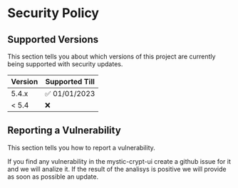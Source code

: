 # Security Policy

## Supported Versions

This section tells you about which versions of this project are
currently being supported with security updates.

| Version | Supported Till         |
| ------- | ------------------ |
| 5.4.x   | :white_check_mark: 01/01/2023 |
| < 5.4   | :x:                |

## Reporting a Vulnerability

This section tells you how to report a vulnerability.

If you find any vulnerability in the mystic-crypt-ui create a github issue for it and we will analize it. 
If the result of the analisys is positive we will provide as soon as possible an update.
